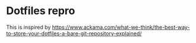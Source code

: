 # Dotfiles repro

This is inspired by https://www.ackama.com/what-we-think/the-best-way-to-store-your-dotfiles-a-bare-git-repository-explained/

